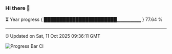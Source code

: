 ### Hi there 👋

⏳ Year progress { ███████████████████████▁▁▁▁▁▁▁ } 77.64 %

---

⏰ Updated on Sat, 11 Oct 2025 09:36:11 GMT

![Progress Bar CI](https://github.com/IshwaranRudhara/GIT-ACTION/workflows/Progress%20Bar%20CI/badge.svg)
